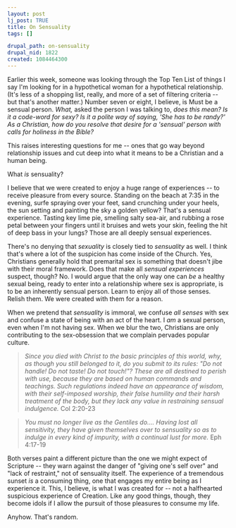 ```yaml
--- 
layout: post
lj_post: TRUE
title: On Sensuality
tags: []

drupal_path: on-sensuality
drupal_nid: 1822
created: 1084464300
---
```

Earlier this week, someone was looking through the Top Ten List of things I say I'm looking for in a hypothetical woman for a hypothetical relationship. (It's less of a shopping list, really, and more of a set of filtering criteria -- but that's another matter.) Number seven or eight, I believe, is Must be a sensual person. <i>What,</i> asked the person I was talking to, <i>does this mean? Is it a code-word for sexy? Is it a polite way of saying, 'She has to be randy?' As a Christian, how do you resolve that desire for a 'sensual' person with calls for holiness in the Bible?</i>

This raises interesting questions for me -- ones that go way beyond relationship issues and cut deep into what it means to be a Christian and a human being.

What <i>is</i> sensuality?

I believe that we were created to enjoy a huge range of experiences -- to receive pleasure from every source. Standing on the beach at 7:35 in the evening, surfe spraying over your feet, sand crunching under your heels, the sun setting and painting the sky a golden yellow? That's a sensual experience. Tasting key lime pie, smelling salty sea-air, and rubbing a rose petal between your fingers until it bruises and wets your skin, feeling the hit of deep bass in your lungs? Those are all deeply sensual experiences.

There's no denying that <i>sexuality</i> is closely tied to <i>sensuality</i> as well. I think that's where a lot of the suspicion has come inside of the Church. Yes, Christians generally hold that premarital sex is something that doesn't jibe with their moral framework. Does that make all <i>sensual experiences</i> suspect, though? No. I would argue that the only way one can <i>be</i> a healthy sexual being, ready to enter into a relationship where sex is appropriate, is to be an inherently sensual person. Learn to enjoy all of those senses. Relish them. We were created with them for a reason.

When we pretend that <i>sensuality</i> is immoral, we confuse <i>all senses</i> with sex and confuse a state of being with an act of the heart. I <i>am</i> a sexual person, even when I'm not having sex. When we blur the two, Christians are only contributing to the sex-obsession that we complain pervades popular culture. 

<blockquote><I>Since you died with Christ to the basic principles of this world, why, as though you still belonged to it, do you submit to its rules: "Do not handle! Do not taste! Do not touch!"?  These are all destined to perish with use, because they are based on human commands and teachings. Such regulations indeed have an appearance of wisdom, with their self-imposed worship, their false humility and their harsh treatment of the body, but they lack any value in restraining sensual indulgence.</I>
Col 2:20-23</blockquote>

<blockquote><I>You must no longer live as the Gentiles do....  Having lost all sensitivity, they have given themselves over to sensuality so as to indulge in every kind of impurity, with a continual lust for more.</I>
Eph 4:17-19</blockquote>

Both verses paint a different picture than the one we might expect of Scripture -- they warn against the danger of "giving one's self over" and "lack of restraint," not of sensuality itself. The experience of a tremendous sunset <i>is</i> a consuming thing, one that engages my entire being as I experience it. This, I believe, is what I was created for -- not a halfhearted suspicious experience of Creation. Like any good things, though, they become idols if I allow the pursuit of those pleasures to consume my life.

Anyhow. That's random.
